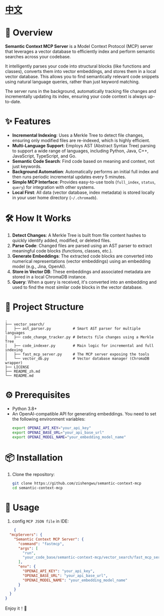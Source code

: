 
# [中文](https://github.com/zishengwu/semantic-context-mcp/blob/main/README_zh.md)

# 🚀 Overview

**Semantic Context MCP Server** is a Model Context Protocol (MCP) server that leverages a vector database to efficiently index and perform semantic searches across your codebase.

It intelligently parses your code into structural blocks (like functions and classes), converts them into vector embeddings, and stores them in a local vector database. This allows you to find semantically relevant code snippets using natural language queries, rather than just keyword matching.

The server runs in the background, automatically tracking file changes and incrementally updating its index, ensuring your code context is always up-to-date.

# ✨ Features

- **Incremental Indexing**: Uses a Merkle Tree to detect file changes, ensuring only modified files are re-indexed, which is highly efficient.
- **Multi-Language Support**: Employs AST (Abstract Syntax Tree) parsing to support a wide range of languages, including Python, Java, C++, JavaScript, TypeScript, and Go.
- **Semantic Code Search**: Find code based on meaning and context, not just keywords.
- **Background Automation**: Automatically performs an initial full index and then runs periodic incremental updates every 5 minutes.
- **Simple MCP Interface**: Provides easy-to-use tools (`full_index`, `status`, `query`) for integration with other systems.
- **Local First**: All data (vector database, index metadata) is stored locally in your user home directory (`~/.chromadb`).

# 🛠️ How It Works

1.  **Detect Changes**: A Merkle Tree is built from file content hashes to quickly identify added, modified, or deleted files.
2.  **Parse Code**: Changed files are parsed using an AST parser to extract meaningful code blocks (functions, classes, etc.).
3.  **Generate Embeddings**: The extracted code blocks are converted into numerical representations (vector embeddings) using an embedding model (e.g., Jina, OpenAI).
4.  **Store in Vector DB**: These embeddings and associated metadata are stored in a local ChromaDB instance.
5.  **Query**: When a query is received, it's converted into an embedding and used to find the most similar code blocks in the vector database.

# 📂 Project Structure

```
.
├── vector_search/
│   ├── ast_parser.py          # Smart AST parser for multiple languages
│   ├── code_change_tracker.py # Detects file changes using a Merkle Tree
│   ├── code_indexer.py        # Main logic for incremental and full indexing
│   ├── fast_mcp_server.py     # The MCP server exposing the tools
│   └── vector_db.py           # Vector database manager (ChromaDB wrapper)
├── LICENSE
├── README_zh.md
└── README.md
```

# ⚙️ Prerequisites

- Python 3.8+
- An OpenAI-compatible API for generating embeddings. You need to set the following environment variables:
  ```bash
  export OPENAI_API_KEY="your_api_key"
  export OPENAI_BASE_URL="your_api_base_url"
  export OPENAI_MODEL_NAME="your_embedding_model_name"
  ```

# 📦 Installation

1.  Clone the repository:
    ```bash
    git clone https://github.com/zishengwu/semantic-context-mcp
    cd semantic-context-mcp
    ```

# 🚀 Usage

1.  config `MCP JSON file` in IDE:


```json
    {
  "mcpServers": {
    "Semantic Context MCP Server": {
      "command": "fastmcp",
      "args": [
        "run",
        "your_code_base/semantic-context-mcp/vector_search/fast_mcp_server.py:mcp"
      ],
      "env": {
        "OPENAI_API_KEY": "your_api_key",
        "OPENAI_BASE_URL": "your_api_base_url",
        "OPENAI_MODEL_NAME": "your_embedding_model_name"
      }
    }
  }
}
```

Enjoy it！👏
